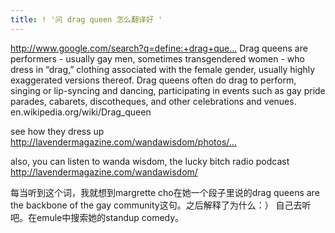 ```yaml
---
title: ! '问 drag queen 怎么翻译好 '
---
```


<p><a href="http://www.google.com/search?q=define:+drag+queen">http://www.google.com/search?q=define:+drag+que...</a>
Drag queens are performers - usually gay men, sometimes transgendered women - who dress in &#8220;drag,&#8221; clothing associated with the female gender, usually highly exaggerated versions thereof. Drag queens often do drag to perform, singing or lip-syncing and dancing, participating in events such as gay pride parades, cabarets, discotheques, and other celebrations and venues.
en.wikipedia.org/wiki/Drag_queen</p>

<p>see how they dress up
<a href="http://lavendermagazine.com/wandawisdom/photos/album/behind-the-queens/page/1">http://lavendermagazine.com/wandawisdom/photos/...</a></p>

<p>also, you can listen to wanda wisdom, the lucky bitch radio podcast
<a href="http://lavendermagazine.com/wandawisdom/">http://lavendermagazine.com/wandawisdom/</a></p>

<p>每当听到这个词，我就想到margrette cho在她一个段子里说的drag queens are the backbone of the gay community这句。之后解释了为什么：） 自己去听吧。在emule中搜索她的standup comedy。</p>
